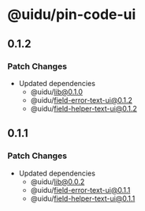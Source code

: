 # @uidu/pin-code-ui

## 0.1.2

### Patch Changes

- Updated dependencies
  - @uidu/lib@0.1.0
  - @uidu/field-error-text-ui@0.1.2
  - @uidu/field-helper-text-ui@0.1.2

## 0.1.1

### Patch Changes

- Updated dependencies
  - @uidu/lib@0.0.2
  - @uidu/field-error-text-ui@0.1.1
  - @uidu/field-helper-text-ui@0.1.1
